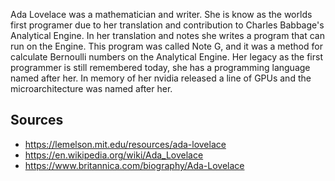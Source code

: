 Ada Lovelace was a mathematician and writer. She is know as the worlds first programer due to her translation and contribution to Charles Babbage's Analytical Engine. In her translation and notes she writes a program that can run on the Engine. This program was called Note G, and it was a method for calculate Bernoulli numbers on the Analytical Engine. Her legacy as the first programmer is still remembered today, she has a programming language named after her. In memory of her nvidia released a line of GPUs and the microarchitecture was named after her. 












## Sources 
- https://lemelson.mit.edu/resources/ada-lovelace
- https://en.wikipedia.org/wiki/Ada_Lovelace
- https://www.britannica.com/biography/Ada-Lovelace